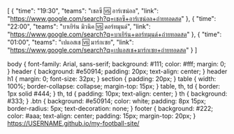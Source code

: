 [
  {
    "time": "19:30",
    "teams": "เชลซี 🆚 อาร์เซน่อล",
    "link": "https://www.google.com/search?q=เชลซี+อาร์เซน่อล+ถ่ายทอดสด"
  },
  {
    "time": "22:00",
    "teams": "บาเยิร์น มิวนิค 🆚 ดอร์ทมุนด์",
    "link": "https://www.google.com/search?q=บาเยิร์น+ดอร์ทมุนด์+ถ่ายทอดสด"
  },
  {
    "time": "01:00",
    "teams": "เปแอสเช 🆚 มาร์กเซย",
    "link": "https://www.google.com/search?q=เปแอสเช+มาร์กเซย+ถ่ายทอดสด"
  }
]

body { font-family: Arial, sans-serif; background: #111; color: #fff; margin: 0; }
header { background: #e50914; padding: 20px; text-align: center; }
header h1 { margin: 0; font-size: 32px; }
section { padding: 20px; }
table { width: 100%; border-collapse: collapse; margin-top: 15px; }
table, th, td { border: 1px solid #444; }
th, td { padding: 10px; text-align: center; }
th { background: #333; }
.btn { background: #e50914; color: white; padding: 8px 15px; border-radius: 5px; text-decoration: none; }
footer { background: #222; color: #aaa; text-align: center; padding: 15px; margin-top: 20px; }
https://USERNAME.github.io/my-football-site/
